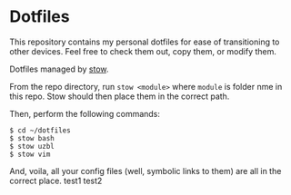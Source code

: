 # Dotfiles

This repository contains my personal dotfiles for ease of transitioning to
other devices. Feel free to check them out, copy them, or modify them.

Dotfiles managed by [stow](https://www.gnu.org/software/stow).

From the repo directory, run `stow <module>` where `module` is folder nme in this repo. Stow should then place them in the correct path.

Then, perform the following commands:
```
$ cd ~/dotfiles
$ stow bash
$ stow uzbl
$ stow vim
```
And, voila, all your config files (well, symbolic links to them) are all in the correct place.
test1
test2
